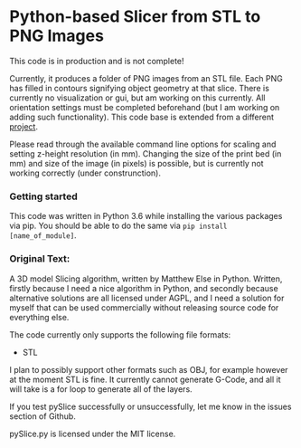 Python-based Slicer from STL to PNG Images
==========

This code is in production and is not complete! 

Currently, it produces a folder of PNG images from an STL file. Each PNG has filled in contours signifying object geometry at that slice. There is currently no visualization or gui, but am working on this currently. All orientation settings must be completed beforehand (but I am working on adding such functionality). This code base is extended from a different [project](https://github.com/matthewelse/pySlice).

Please read through the available command line options for scaling and setting z-height resolution (in mm). Changing the size of the print bed (in mm) and size of the image (in pixels) is possible, but is currently not working correctly (under construnction).

### Getting started

This code was written in Python 3.6 while installing the various packages via pip. You should be able to do the same via ```pip install [name_of_module]```.


### Original Text:
A 3D model Slicing algorithm, written by Matthew Else in Python. Written, firstly because I need a nice algorithm in Python, and secondly because alternative solutions are all licensed under AGPL, and I need a solution for myself that can be used commercially without releasing source code for everything else.

The code currently only supports the following file formats:
* STL

I plan to possibly support other formats such as OBJ, for example however at the moment STL is fine. It currently cannot generate G-Code, and all it will take is a for loop to generate all of the layers.

If you test pySlice successfully or unsuccessfully, let me know in the issues section of Github.

pySlice.py is licensed under the MIT license.
